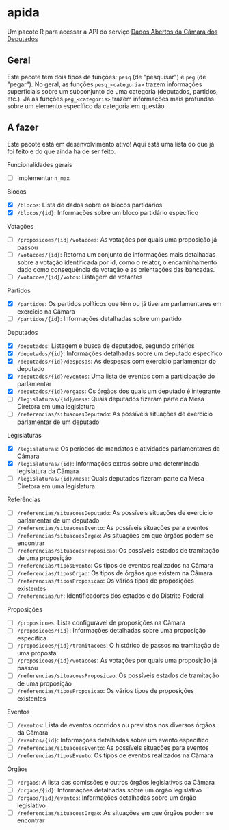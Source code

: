 # apida

Um pacote R para acessar a API do serviço
[Dados Abertos da Câmara dos Deputados](https://dadosabertos.camara.leg.br/swagger/api.html)

## Geral

Este pacote tem dois tipos de funções: `pesq` (de "pesquisar") e `peg` (de "pegar").
No geral, as funções `pesq_<categoria>` trazem informações superficiais sobre um
subconjunto de uma categoria (deputados, partidos, etc.). Já as funções `peg_<categoria>`
trazem informações mais profundas sobre um elemento específico da categoria em questão.

## A fazer

Este pacote está em desenvolvimento ativo! Aqui está uma lista do que já foi feito
e do que ainda há de ser feito.

Funcionalidades gerais
- [ ] Implementar `n_max`

Blocos
- [X] `/blocos`: Lista de dados sobre os blocos partidários
- [X] `/blocos/{id}`: Informações sobre um bloco partidário específico

Votações
- [ ] `/proposicoes/{id}/votacoes`: As votações por quais uma proposição já passou
- [ ] `/votacoes/{id}`: Retorna um conjunto de informações mais detalhadas sobre a
votação identificada por id, como o relator, o encaminhamento dado como consequência
da votação e as orientações das bancadas.
- [ ] `/votacoes/{id}/votos`: Listagem de votantes

Partidos
- [X] `/partidos`: Os partidos políticos que têm ou já tiveram parlamentares em
exercício na Câmara
- [ ] `/partidos/{id}`: Informações detalhadas sobre um partido

Deputados
- [X] `/deputados`: Listagem e busca de deputados, segundo critérios
- [X] `/deputados/{id}`: Informações detalhadas sobre um deputado específico
- [X] `/deputados/{id}/despesas`: As despesas com exercício parlamentar do deputado
- [X] `/deputados/{id}/eventos`: Uma lista de eventos com a participação do parlamentar
- [X] `/deputados/{id}/orgaos`: Os órgãos dos quais um deputado é integrante
- [ ] `/legislaturas/{id}/mesa`: Quais deputados fizeram parte da Mesa Diretora em uma
legislatura
- [ ] `/referencias/situacoesDeputado`: As possíveis situações de exercício parlamentar
de um deputado

Legislaturas
- [X] `/legislaturas`: Os períodos de mandatos e atividades parlamentares da Câmara
- [X] `/legislaturas/{id}`: Informações extras sobre uma determinada legislatura
da Câmara
- [ ] `/legislaturas/{id}/mesa`: Quais deputados fizeram parte da Mesa Diretora em uma
legislatura

Referências
- [ ] `/referencias/situacoesDeputado`: As possíveis situações de exercício parlamentar
de um deputado
- [ ] `/referencias/situacoesEvento`: As possíveis situações para eventos
- [ ] `/referencias/situacoesOrgao`: As situações em que órgãos podem se encontrar
- [ ] `/referencias/situacoesProposicao`: Os possíveis estados de tramitação de uma
proposição
- [ ] `/referencias/tiposEvento`: Os tipos de eventos realizados na Câmara
- [ ] `/referencias/tiposOrgao`: Os tipos de órgãos que existem na Câmara
- [ ] `/referencias/tiposProposicao`: Os vários tipos de proposições existentes
- [ ] `/referencias/uf`: Identificadores dos estados e do Distrito Federal

Proposições
- [ ] `/proposicoes`: Lista configurável de proposições na Câmara
- [ ] `/proposicoes/{id}`: Informações detalhadas sobre uma proposição específica
- [ ] `/proposicoes/{id}/tramitacoes`: O histórico de passos na tramitação de uma
proposta
- [ ] `/proposicoes/{id}/votacoes`: As votações por quais uma proposição já passou
- [ ] `/referencias/situacoesProposicao`: Os possíveis estados de tramitação de uma
proposição
- [ ] `/referencias/tiposProposicao`: Os vários tipos de proposições existentes

Eventos
- [ ] `/eventos`: Lista de eventos ocorridos ou previstos nos diversos órgãos da
Câmara
- [ ] `/eventos/{id}`: Informações detalhadas sobre um evento específico
- [ ] `/referencias/situacoesEvento`: As possíveis situações para eventos
- [ ] `/referencias/tiposEvento`: Os tipos de eventos realizados na Câmara

Órgãos
- [ ] `/orgaos`: A lista das comissões e outros órgãos legislativos da Câmara
- [ ] `/orgaos/{id}`: Informações detalhadas sobre um órgão legislativo
- [ ] `/orgaos/{id}/eventos`: Informações detalhadas sobre um órgão legislativo
- [ ] `/referencias/situacoesOrgao`: As situações em que órgãos podem se encontrar